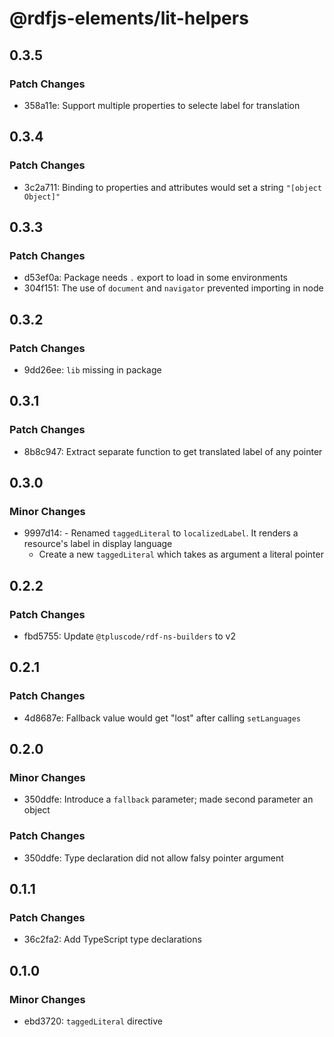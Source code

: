 # @rdfjs-elements/lit-helpers

## 0.3.5

### Patch Changes

- 358a11e: Support multiple properties to selecte label for translation

## 0.3.4

### Patch Changes

- 3c2a711: Binding to properties and attributes would set a string `"[object Object]"`

## 0.3.3

### Patch Changes

- d53ef0a: Package needs `.` export to load in some environments
- 304f151: The use of `document` and `navigator` prevented importing in node

## 0.3.2

### Patch Changes

- 9dd26ee: `lib` missing in package

## 0.3.1

### Patch Changes

- 8b8c947: Extract separate function to get translated label of any pointer

## 0.3.0

### Minor Changes

- 9997d14: - Renamed `taggedLiteral` to `localizedLabel`. It renders a resource's label in display language
  - Create a new `taggedLiteral` which takes as argument a literal pointer

## 0.2.2

### Patch Changes

- fbd5755: Update `@tpluscode/rdf-ns-builders` to v2

## 0.2.1

### Patch Changes

- 4d8687e: Fallback value would get "lost" after calling `setLanguages`

## 0.2.0

### Minor Changes

- 350ddfe: Introduce a `fallback` parameter; made second parameter an object

### Patch Changes

- 350ddfe: Type declaration did not allow falsy pointer argument

## 0.1.1

### Patch Changes

- 36c2fa2: Add TypeScript type declarations

## 0.1.0

### Minor Changes

- ebd3720: `taggedLiteral` directive
